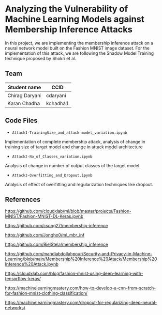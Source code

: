 # Analyzing the Vulnerability of Machine Learning Models against Membership Inference Attacks

In this project, we are implementing the membership inference attack on a neural network model built on the Fashion MNIST image dataset. 
For the implementation of this attack, we are following the Shadow Model Training technique proposed by Shokri et al.  

## Team
|Student name| CCID |
|------------|------|
|Chirag Daryani   |  cdaryani    |
|Karan Chadha   |  kchadha1    |

## Code Files

* `Attack1-TrainingSize_and_attack model_variation.ipynb`

Implementation of complete membership attack, analysis of change in training size of target model and change in attack model architecture

* `Attack2-No_of_Classes_variation.ipynb`

Analysis of change in number of output classes of the target model.

* `Attack3-Overfitting_and_Dropout.ipynb`

Analysis of effect of overfitting and regularization techniques like dropout.

## References


https://github.com/cloudxlab/ml/blob/master/projects/Fashion-MNIST/Fashion-MNIST-DL-Keras.ipynb

https://github.com/csong27/membership-inference

https://github.com/Jongho0/ml_mbr_inf

https://github.com/BielStela/membership_inference

https://github.com/mahdiabdollahpour/Security-and-Privacy-in-Machine-Learning/blob/main/Membership%20Inference%20Attack/Membership%20Inference%20Attack.ipynb

https://cloudxlab.com/blog/fashion-mnist-using-deep-learning-with-tensorflow-keras/

https://machinelearningmastery.com/how-to-develop-a-cnn-from-scratch-for-fashion-mnist-clothing-classification/

https://machinelearningmastery.com/dropout-for-regularizing-deep-neural-networks/
